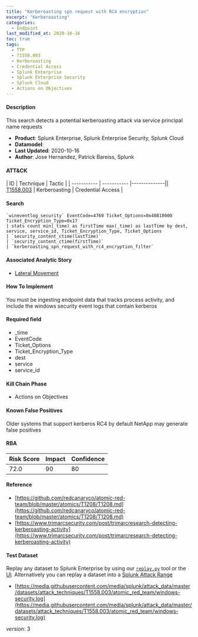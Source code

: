 ```yaml
---
title: "Kerberoasting spn request with RC4 encryption"
excerpt: "Kerberoasting"
categories:
  - Endpoint
last_modified_at: 2020-10-16
toc: true
tags:
  - TTP
  - T1558.003
  - Kerberoasting
  - Credential Access
  - Splunk Enterprise
  - Splunk Enterprise Security
  - Splunk Cloud
  - Actions on Objectives
---
```


#### Description

This search detects a potential kerberoasting attack via service principal name requests

- **Product**: Splunk Enterprise, Splunk Enterprise Security, Splunk Cloud
- **Datamodel**:
- **Last Updated**: 2020-10-16
- **Author**: Jose Hernandez, Patrick Bareiss, Splunk


#### ATT&CK

| ID          | Technique   | Tactic       |
| ----------- | ----------- |--------------|| [T1558.003](https://attack.mitre.org/techniques/T1558/003/) | Kerberoasting | Credential Access |


#### Search

```
`wineventlog_security` EventCode=4769 Ticket_Options=0x40810000 Ticket_Encryption_Type=0x17 
| stats count min(_time) as firstTime max(_time) as lastTime by dest, service, service_id, Ticket_Encryption_Type, Ticket_Options 
| `security_content_ctime(lastTime)` 
| `security_content_ctime(firstTime)` 
| `kerberoasting_spn_request_with_rc4_encryption_filter`
```

#### Associated Analytic Story
* [Lateral Movement](_stories/lateral_movement)


#### How To Implement
You must be ingesting endpoint data that tracks process activity, and include the windows security event logs that contain kerberos

#### Required field
* _time
* EventCode
* Ticket_Options
* Ticket_Encryption_Type
* dest
* service
* service_id


#### Kill Chain Phase
* Actions on Objectives


#### Known False Positives
Older systems that support kerberos RC4 by default NetApp may generate false positives



#### RBA

| Risk Score  | Impact      | Confidence   |
| ----------- | ----------- |--------------|
| 72.0 | 90 | 80 |



#### Reference

* [https://github.com/redcanaryco/atomic-red-team/blob/master/atomics/T1208/T1208.md](https://github.com/redcanaryco/atomic-red-team/blob/master/atomics/T1208/T1208.md)
* [https://www.trimarcsecurity.com/post/trimarcresearch-detecting-kerberoasting-activity](https://www.trimarcsecurity.com/post/trimarcresearch-detecting-kerberoasting-activity)



#### Test Dataset
Replay any dataset to Splunk Enterprise by using our [`replay.py`](https://github.com/splunk/attack_data#using-replaypy) tool or the [UI](https://github.com/splunk/attack_data#using-ui).
Alternatively you can replay a dataset into a [Splunk Attack Range](https://github.com/splunk/attack_range#replay-dumps-into-attack-range-splunk-server)

* [https://media.githubusercontent.com/media/splunk/attack_data/master/datasets/attack_techniques/T1558.003/atomic_red_team/windows-security.log](https://media.githubusercontent.com/media/splunk/attack_data/master/datasets/attack_techniques/T1558.003/atomic_red_team/windows-security.log)


_version_: 3